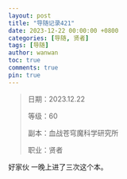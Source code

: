 ```yaml
---
layout: post
title: "导随记录421"
date: 2023-12-22 00:00:00 +0800
categories: [导随, 贤者]
tags: [导随]
author: wanwan
toc: true
comments: true
pin: true
---
```

> 日期：2023.12.22
>
> 等级：60
>
> 副本：血战苍穹魔科学研究所
>
> 职业：贤者

好家伙 一晚上进了三次这个本。